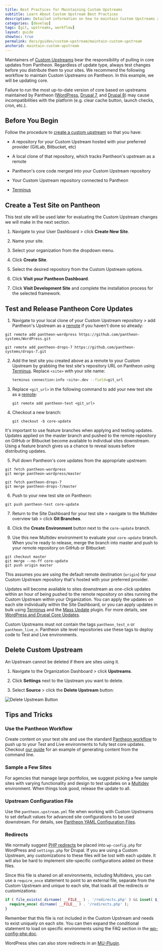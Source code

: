 ```yaml
---
title: Best Practices for Maintaining Custom Upstreams
subtitle: Learn About Custom Upstream Best Practices
description: Detailed information on how to maintain Custom Upstreams and distribute updates downstream.
categories: [develop]
tags: [git, upstreams, workflow]
layout: guide
showtoc: true
permalink: docs/guides/custom-upstream/maintain-custom-upstream
anchorid: maintain-custom-upstream
---
```


Maintainers of [Custom Upstreams](/guides/custom-upstream) bear the responsibility of pulling in core updates from Pantheon. Regardless of update type, always test changes before you distribute them to your sites. We recommend the following workflow to maintain Custom Upstreams on Pantheon. In this example, we will be updating core.

<Alert title="Note" type="info">

Failure to run the most up-to-date version of core based on upstreams maintained by Pantheon ([WordPress](https://github.com/pantheon-systems/wordpress), [Drupal 7](https://github.com/pantheon-systems/drops-7), and [Drupal 8](https://github.com/pantheon-systems/drops-8)) may cause incompatibilities with the platform (e.g. clear cache button, launch checks, cron, etc.).

</Alert>

## Before You Begin
Follow the procedure to [create a custom upstream](/guides/custom-upstream/create-custom-upstream) so that you have:

- A repository for your Custom Upstream hosted with your preferred provider (GitLab, Bitbucket, etc)

- A local clone of that repository, which tracks Pantheon's upstream as a remote

- Pantheon's core code merged into your Custom Upstream repository

- Your Custom Upstream repository connected to Pantheon

- [Terminus](/terminus)

## Create a Test Site on Pantheon
This test site will be used later for evaluating the Custom Upstream changes we will make in the next section.

1. Navigate to your User Dashboard > click **Create New Site**.

1. Name your site.

1. Select your organization from the dropdown menu.

1. Click **Create Site**.

1. Select the desired repository from the Custom Upstream options.

1. Click **Visit your Pantheon Dashboard**.

1. Click **Visit Development Site** and complete the installation process for the selected framework.

## Test and Release Pantheon Core Updates

1. Navigate to your local clone of your Custom Upstream repository > add Pantheon's Upstream as a [remote](https://git-scm.com/docs/git-remote) if you haven't done so already:

  <TabList>

  <Tab title="WordPress" id="wp1" active={true}>

  ```git
  git remote add pantheon-wordpress https://github.com/pantheon-systems/WordPress.git
  ```

  </Tab>

  <Tab title="Drupal 7" id="d71">

  ```git
  git remote add pantheon-drops-7 https://github.com/pantheon-systems/drops-7.git
  ```

  </Tab>

  </TabList>

2. Add the test site you created above as a remote to your Custom Upstream by grabbing the test site's repository URL on Pantheon using [Terminus](/terminus). Replace `<site>` with your site name:

    ```bash
    terminus connection:info <site>.dev --field=git_url
    ```

3. Replace `<git_url>` in the following command to add your new test site as a [remote](https://git-scm.com/docs/git-remote):

    ```git
    git remote add pantheon-test <git_url>
    ```


4. Checkout a new branch:

    ```git
    git checkout -b core-update
    ```

  It's important to use feature branches when applying and testing updates. Updates applied on the master branch and pushed to the remote repository on GitHub or Bitbucket become available to individual sites downstream. Using a feature branch gives us a chance to reveal issues before distributing updates.

5. Pull down Pantheon's core updates from the appropriate upstream:

  <TabList>

  <Tab title="WordPress" id="wp" active={true}>

  ```git
  git fetch pantheon-wordpress
  git merge pantheon-wordpress/master
  ```

  </Tab>

  <Tab title="Drupal 7" id="d7">

  ```git
  git fetch pantheon-drops-7
  git merge pantheon-drops-7/master
  ```

  </Tab>

  </TabList>

6. Push to your new test site on Pantheon:

  ```git
  git push pantheon-test core-update
  ```

7. Return to the Site Dashboard for your test site > navigate to the Multidev overview tab > click **Git Branches**.

8. Click the **Create Environment** button next to the `core-update` branch.

9. Use this new Multidev environment to evaluate your `core-update` branch. When you're ready to release, merge the branch into master and push to your remote repository on GitHub or Bitbucket:

  ```git
  git checkout master
  git merge --no-ff core-update
  git push origin master
  ```

  This assumes you are using the default remote destination (`origin`) for your Custom Upstream repository that's hosted with your preferred provider.

Updates will become available to sites downstream as one-click updates within an hour of being pushed to the remote repository on sites running the Custom Upstream within your Organization. You can apply the updates on each site individually within the Site Dashboard, or you can apply updates in bulk using [Terminus](/terminus) and the [Mass Update](/terminus/examples/#mass-update) plugin. For more details, see [WordPress and Drupal Core Updates](/core-updates).

<Alert title="Warning" type="danger">

Custom Upstreams must not contain the tags `pantheon_test_n` or `pantheon_live_n`. Pantheon site level repositories use these tags to deploy code to Test and Live environments.

</Alert>

## Delete Custom Upstream
An Upstream cannot be deleted if there are sites using it.

1. Navigate to the Organization Dashboard > click **Upstreams**.

1. Click **Settings** next to the Upstream you want to delete.

1. Select **Source** > click the **Delete Upstream** button:

  ![Delete Upstream Button](../../../images/dashboard/delete-upstream.png)

## Tips and Tricks

### Use the Pantheon Workflow

Create content on your test site and use the standard [Pantheon workflow](/pantheon-workflow) to push up to your Test and Live environments to fully test core updates. Checkout [our guide](/guides/drupal-commandline/#managing-content-configuration-and-code-across-environments) for an example of generating content from the command line.

### Sample a Few Sites

For agencies that manage large portfolios, we suggest picking a few sample sites with varying functionality and design to test updates on a [Multidev](/multidev) environment. When things look good, release the update to all.

### Upstream Configuration File

Use the `pantheon.upstream.yml` file when working with Custom Upstreams to set default values for advanced site configurations to be used downstream. For details, see [Pantheon YAML Configuration Files](/pantheon-yml).

### Redirects

We normally suggest [PHP redirects](/redirects) be placed into `wp-config.php` for WordPress and `settings.php` for Drupal. If you are using a Custom Upstream, any customizations to these files will be lost with each update. It will also be hard to implement site-specific configurations added on these files.

Since this file is shared on all environments, including Multidevs, you can use a `require_once` statement to point to an external file, separate from the Custom Upstream and unique to each site, that loads all the redirects or customizations:

```php
if ( file_exists( dirname( __FILE__ ) . '/redirects.php' ) && isset( $_ENV['PANTHEON_ENVIRONMENT'] ) ) {
  require_once( dirname( __FILE__ ) . '/redirects.php' );
}
```

Remember that this file is not included in the Custom Upstream and needs to exist uniquely on each site. You can then expand the conditional statement to load on specific environments using the FAQ section in the [wp-config-php doc](/wp-config-php#how-can-i-write-logic-based-on-the-pantheon-server-environment).

WordPress sites can also store redirects in an [MU-Plugin](/mu-plugin).

